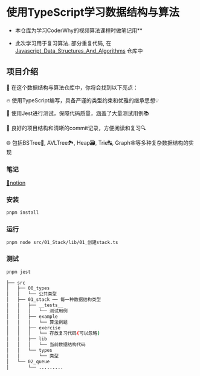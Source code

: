 # 使用TypeScript学习数据结构与算法

* 本仓库为学习CoderWhy的视频算法课程时做笔记用**

* 此次学习用于复习算法. 部分重复代码, 在[Javascript_Data_Structures_And_Algorithms](https://github.com/tsja2001/Javascript_Data_Structures_And_Algorithms) 仓库中

## 项目介绍
🚀 在这个数据结构与算法仓库中，你将会找到以下亮点：

🔥 使用TypeScript编写，具备严谨的类型约束和优雅的继承思想💡

🧪 使用Jest进行测试，保障代码质量，涵盖了大量测试用例📚

📘 良好的项目结构和清晰的commit记录，方便阅读和复习🔍

🌐 包括BSTree🌳, AVLTree🏞, Heap🗃, Trie🔠, Graph🕸等多种复杂数据结构的实现


### 笔记
[🔗notion](https://rhinestone-duckling-9f2.notion.site/d2425dc0f0454a37b0f3d673bb8068dd)

### 安装
```bash
pnpm install
```

### 运行
```bash
pnpm node src/01_Stack/lib/01_创建stack.ts
```

### 测试
```bash
pnpm jest
```

```bash
├── src
│   ├── 00_types
│   │   └── 公共类型
│   ├── 01_stack ── 每一种数据结构类型
│   │   ├── __tests__
│   │   │   └── 测试用例
│   │   ├── example
│   │   │   └── 算法例题
│   │   ├── exercise
│   │   │   └── 存放复习代码(可以忽略)
│   │   ├── lib
│   │   │   └── 当前数据结构代码
│   │   └── types
│   │       └── 类型
│   └── 02_queue
│       └── .........
```
